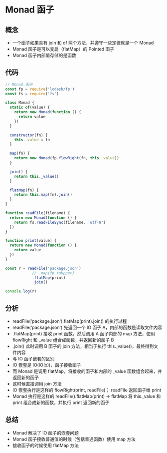 # Monad 函子
## 概念
- 一个函子如果具有 join 和 of 两个方法，并遵守一些定律就是一个 Monad
- Monad 函子是可以变扁（flatMap）的 Pointed 函子
- Monad 函子内部值存储的是函数

## 代码
```js
// Monad 函子
const fp = require('lodash/fp')
const fs = require('fs')

class Monad {
  static of(value) {
    return new Monad(function () {
      return value
    })
  }

  constructor(fn) {
    this._value = fn
  }

  map(fn) {
    return new Monad(fp.flowRight(fn, this._value))
  }

  join() {
    return this._value()
  }

  flatMap(fn) {
    return this.map(fn).join()
  }
}

function readFile(filename) {
  return new Monad(function () {
    return fs.readFileSync(filename, 'utf-8')
  })
}

function print(value) {
  return new Monad(function () {
    return value
  })
}

const r = readFile('package.json')
            // .map(fp.toUpper)
            .flatMap(print)
            .join()

console.log(r)

```

## 分析
- readFile('package.json').flatMap(print).join() 的执行过程
- readFile('package.json') 先返回一个 IO 函子 A，内部的函数是读取文件内容
- .flatMap(print) 接收 print 函数，然后调用 A 函子内部的 map 方法，使用 flowRight 和 _value 组合成函数，并返回新的函子 B
- .join() 此时调用 B 函子的 join 方法，相当于执行 this._value()，最终得到文件内容
- 与 IO 函子嵌套的区别
- IO 嵌套是 IO(IO(x))，函子接收函子
- 而 Monad 是调用 flatMap，将接收的函子和内部的 _value 函数组合起来，并返回新的函子
- 这时候直接调用 join 方法
- IO 嵌套执行是这样的 flowRight(print, readFile)； readFile 返回函子给 print
- Monad 执行是这样的 readFile().flatMap(print) -> flatMap 将 this._value 和 print 组合成新的函数，并执行 print 返回新的函子

## 总结
- Monad 解决了 IO 函子的嵌套问题
- Monad 函子接收普通值的时候（包括普通函数）使用 map 方法
- 接收函子的时候使用 flatMap 方法
